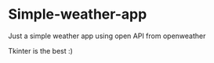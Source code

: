 # Simple-weather-app
Just a simple weather app using open API from openweather

Tkinter is the best :)
